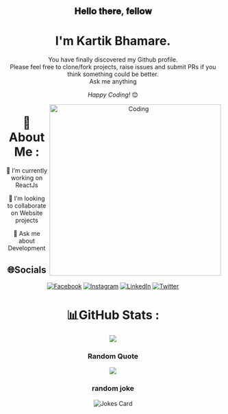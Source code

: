<div align="center">
<h2> 𝐇𝐞𝐥𝐥𝐨 𝐭𝐡𝐞𝐫𝐞, 𝐟𝐞𝐥𝐥𝐨𝐰</h2>
</div>

<div align="center" width="50">



</div>

<div align="center">

<h1 align="center">I'm Kartik Bhamare.</h1>

You have finally discovered my Github profile. <br>
Please feel free to clone/fork projects, raise issues and submit PRs if you think something could be better. <br>
Ask me anything
  
 <i>Happy Coding!</i> 😊 
  
<img align="right" alt="Coding" width="400" src="https://raw.githubusercontent.com/mayankchaudhary26/Cool-Readme-ideas/master/data/octocat/daftpunktocat-guy.gif">

# 💫About Me :
🔭 I’m currently working on ReactJs

👯 I’m looking to collaborate on Website projects

💬 Ask me about Development

## 🌐Socials
[![Facebook](https://img.shields.io/badge/Facebook-%231877F2.svg?logo=Facebook&logoColor=white)](https://facebook.com/kartik_bhamare) [![Instagram](https://img.shields.io/badge/Instagram-%23E4405F.svg?logo=Instagram&logoColor=white)](https://instagram.com/kkartik.__) [![LinkedIn](https://img.shields.io/badge/LinkedIn-%230077B5.svg?logo=linkedin&logoColor=white)](https://linkedin.com/in/kartik-bhamare) [![Twitter](https://img.shields.io/badge/Twitter-%231DA1F2.svg?logo=Twitter&logoColor=white)](https://twitter.com/Kartik_bhamare) 


# 📊GitHub Stats :

![](https://github-readme-streak-stats.herokuapp.com/?user=kartiksbhamare&theme=dark&hide_border=false)<br/>



### Random Quote
![](https://quotes-github-readme.vercel.app/api?type=horizontal&theme=dark)
### random joke 
<!-- HTML -->
<img src="https://readme-jokes.vercel.app/api" alt="Jokes Card" />

